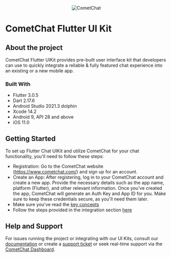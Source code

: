 <p align="center">
  <img alt="CometChat" src="https://assets.cometchat.io/website/images/logos/banner.png">
</p>

# CometChat Flutter UI Kit

## About the project
CometChat Flutter UIKit provides pre-built user interface kit that developers can use to quickly integrate a reliable & fully featured chat experience into an existing or a new mobile app.<br />

### Built With
- Flutter 3.0.5
- Dart 2.17.6
- Android Studio 2021.3 dolphin
- Xcode 14.2
- Android 9, API 28 and above
- iOS 11.0 

## Getting Started
To set up Flutter Chat UIKit and utilize CometChat for your chat functionality, you'll need to follow these steps:
- Registration: Go to the CometChat website (https://www.cometchat.com/) and sign up for an account.
- Create an App: After registering, log in to your CometChat account and create a new app. Provide the necessary details such as the app name, platform (Flutter), and other relevant information. Once you've created the app, CometChat will generate an Auth Key and App ID for you. Make sure to keep these credentials secure, as you'll need them later.
- Make sure you've read the [key concepts](https://www.cometchat.com/docs/v4/flutter-uikit/key-concepts)
- Follow the steps provided in the integration section [here](https://www.cometchat.com/docs/v4/flutter-uikit/integration#getting-started)


## Help and Support
For issues running the project or integrating with our UI Kits, consult our [documentation](https://www.cometchat.com/docs/react-uikit/integration) or create a [support ticket](https://help.cometchat.com/hc/en-us) or seek real-time support via the [CometChat Dashboard](https://app.cometchat.com/).


